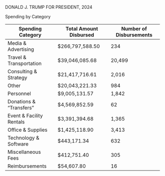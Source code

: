 DONALD J. TRUMP FOR PRESIDENT, 2024 

Spending by Category


| Spending Category          | Total Amount Disbursed | Number of Disbursements |
|----------------------------|------------------------|--------------------------|
| Media & Advertising        | $266,797,588.50       | 234                      |
| Travel & Transportation     | $39,046,085.68        | 20,499                   |
| Consulting & Strategy      | $21,417,716.61        | 2,016                    |
| Other                      | $20,043,221.33        | 984                      |
| Personnel                  | $9,005,131.57         | 1,842                    |
| Donations & “Transfers”    | $4,569,852.59         | 62                       |
| Event & Facility Rentals   | $3,391,394.68         | 1,365                    |
| Office & Supplies          | $1,425,118.90         | 3,413                    |
| Technology & Software      | $443,171.34           | 632                      |
| Miscellaneous Fees         | $412,751.40           | 305                      |
| Reimbursements             | $54,607.80            | 16                       |
